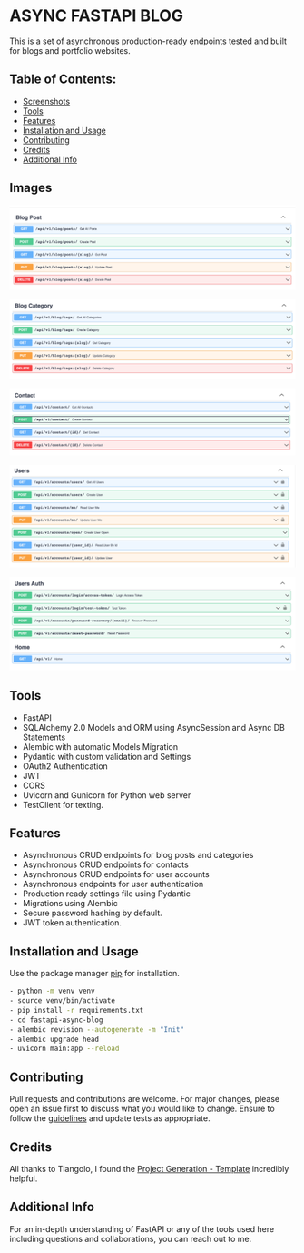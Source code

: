 # ASYNC FASTAPI BLOG

This is a set of asynchronous production-ready endpoints tested and built for blogs and portfolio websites.

## Table of Contents:
- [Screenshots](#screenshots)
- [Tools](#tools)
- [Features](#features)
- [Installation and Usage](#installation)
- [Contributing](#contributing)
- [Credits](#credits)
- [Additional Info](#additional-info)

## Images

![Blog Posts](https://github.com/drmacsika/fastapi-async-blog/blob/master/templates/Screenshot%202021-10-23%20at%2020.48.16.png)

![Blog Category](https://github.com/drmacsika/fastapi-async-blog/blob/master/templates/Screenshot%202021-10-23%20at%2020.48.28.png)

![Contact](https://github.com/drmacsika/fastapi-async-blog/blob/master/templates/Screenshot%202021-10-23%20at%2020.48.39.png)

![User Accounts](https://github.com/drmacsika/fastapi-async-blog/blob/master/templates/Screenshot%202021-10-23%20at%2020.48.48.png)

![User Auth](https://github.com/drmacsika/fastapi-async-blog/blob/master/templates/Screenshot%202021-10-23%20at%2020.48.57.png)

## Tools

- FastAPI
- SQLAlchemy 2.0 Models and ORM using AsyncSession and Async DB Statements
- Alembic with automatic Models Migration
- Pydantic with custom validation and Settings
- OAuth2 Authentication
- JWT
- CORS
- Uvicorn and Gunicorn for Python web server
- TestClient for texting.

## Features

- Asynchronous CRUD endpoints for blog posts and categories
- Asynchronous CRUD endpoints for contacts
- Asynchronous CRUD endpoints for user accounts
- Asynchronous endpoints for user authentication
- Production ready settings file using Pydantic
- Migrations using Alembic
- Secure password hashing by default.
- JWT token authentication.

## Installation and Usage

Use the package manager [pip](https://pip.pypa.io/en/stable/) for installation.

```bash
- python -m venv venv
- source venv/bin/activate
- pip install -r requirements.txt
- cd fastapi-async-blog
- alembic revision --autogenerate -m "Init"
- alembic upgrade head
- uvicorn main:app --reload
```

## Contributing

Pull requests and contributions are welcome. For major changes, please open an issue first to discuss what you would like to change.
Ensure to follow the [guidelines](https://github.com/drmacsika/fastapi-async-blog/blob/master/CONTRIBUTING.md) and update tests as appropriate.

## Credits

All thanks to Tiangolo, I found the [Project Generation - Template](https://github.com/tiangolo/full-stack-fastapi-postgresql) incredibly helpful.

## Additional Info

For an in-depth understanding of FastAPI or any of the tools used here including questions and collaborations, you can reach out to me.
